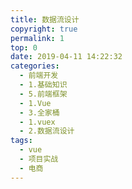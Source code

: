 ```yaml
---
title: 数据流设计
copyright: true
permalink: 1
top: 0
date: 2019-04-11 14:22:32
categories:
  - 前端开发
  - 1.基础知识
  - 5.前端框架
  - 1.Vue
  - 3.全家桶
  - 1.vuex
  - 2.数据流设计
tags:
  - vue
  - 项目实战
  - 电商
---
```

